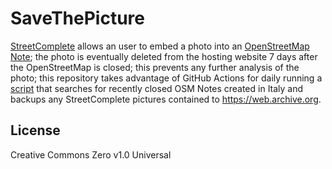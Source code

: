 # SaveThePicture

[StreetComplete](https://github.com/streetcomplete/StreetComplete) allows an user to embed a photo into an [OpenStreetMap Note](https://wiki.openstreetmap.org/wiki/Notes);
the photo is eventually deleted from the hosting website 7 days after the OpenStreetMap is closed; this prevents any further analysis of the photo; 
this repository takes advantage of GitHub Actions for daily running a [script](src/osmnotes_picturebackup.py) that searches for recently closed OSM Notes created in Italy and backups
any StreetComplete pictures contained to https://web.archive.org.

## License

Creative Commons Zero v1.0 Universal
